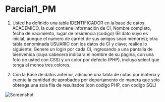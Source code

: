 # Parcial1_PM
1.    Usted ha definido una tabla IDENTIFICADOR en la base de datos ACADEMICO, la cual contiene información de CI, Nombre completo, fecha de nacimiento, lugar de residencia (codigo) (El dato suyo es inicial, aunque el numero de carnet de sus amigos sean menores); otra tabla denominada USUARIO con los datos de CI y clave; realice lo siguiente: Genere un login por cada CI, ingresando a una pantalla de bienvenida (cuya cabecera indicara el nombre de su pagina, con una foto de usted con CSS) y un color por defecto (PHP), incluya select que tenga al menos tres colores.


2.    Con la Base de datos anterior, adicione una tabla de notas por materia y cuente la cantidad de aprobados por departamento de manera que solo obtenga una sola fila de resultados (con codigo PHP, con codigo SQL)

![Screenshot](img.png)
